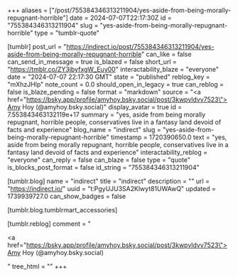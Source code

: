 +++
aliases = ["/post/755384346313211904/yes-aside-from-being-morally-repugnant-horrible"]
date = 2024-07-07T22:17:30Z
id = "755384346313211904"
slug = "yes-aside-from-being-morally-repugnant-horrible"
type = "tumblr-quote"

[tumblr]
post_url = "https://indirect.io/post/755384346313211904/yes-aside-from-being-morally-repugnant-horrible"
can_like = false
can_send_in_message = true
is_blazed = false
short_url = "https://tmblr.co/ZY3jbyfxgW_Euy00"
interactability_blaze = "everyone"
date = "2024-07-07 22:17:30 GMT"
state = "published"
reblog_key = "mXhzJHlp"
note_count = 0.0
should_open_in_legacy = true
can_reblog = false
is_blaze_pending = false
format = "markdown"
source = "<a href=\"https://bsky.app/profile/amyhoy.bsky.social/post/3kwpvldvv7523\">Amy Hoy  (@amyhoy.bsky.social)</a>"
display_avatar = true
id = 7.553843463132119e+17
summary = "yes, aside from being morally repugnant, horrible people, conservatives live in a fantasy land devoid of facts and experience"
blog_name = "indirect"
slug = "yes-aside-from-being-morally-repugnant-horrible"
timestamp = 1720390650.0
text = "yes, aside from being morally repugnant, horrible people, conservatives live in a fantasy land devoid of facts and experience"
interactability_reblog = "everyone"
can_reply = false
can_blaze = false
type = "quote"
is_blocks_post_format = false
id_string = "755384346313211904"

[tumblr.blog]
name = "indirect"
title = "indirect"
description = ""
url = "https://indirect.io/"
uuid = "t:PgyUJU3SA2Klwyt81UWAwQ"
updated = 1739939727.0
can_show_badges = false

[tumblr.blog.tumblrmart_accessories]

[tumblr.reblog]
comment = "<p><a href=\"https://bsky.app/profile/amyhoy.bsky.social/post/3kwpvldvv7523\">Amy Hoy  (@amyhoy.bsky.social)</a></p>"
tree_html = ""
+++
